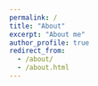 ```yaml
---
permalink: /
title: "About"
excerpt: "About me"
author_profile: true
redirect_from: 
  - /about/
  - /about.html
---
```



